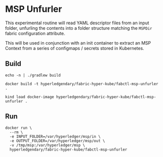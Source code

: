 # MSP Unfurler 

This experimental routine will read YAML descriptor files from an input folder,
unfurling the contents into a folder structure matching the `MSPDir` fabric 
configuration attribute.

This will be used in conjunction with an init container to extract an MSP Context from 
a series of configmaps / secrets stored in Kubernetes.

## Build 

```shell
echo -n | ./gradlew build 

docker build -t hyperledgendary/fabric-hyper-kube/fabctl-msp-unfurler .

kind load docker-image hyperledgendary/fabric-hyper-kube/fabctl-msp-unfurler .
```

## Run  

```shell
docker run \
  --rm \
  -e INPUT_FOLDER=/var/hyperledger/msp/in \
  -e OUTPUT_FOLDER=/var/hyperledger/msp/out \
  -v /tmp/msp:/var/hyperledger/msp \
  hyperledgendary/fabric-hyper-kube/fabctl-msp-unfurler
```